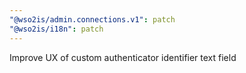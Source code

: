 ```yaml
---
"@wso2is/admin.connections.v1": patch
"@wso2is/i18n": patch
---
```


Improve UX of custom authenticator identifier text field
